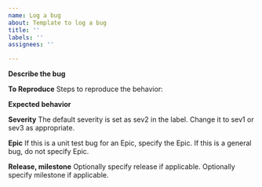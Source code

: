 ```yaml
---
name: Log a bug
about: Template to log a bug
title: ''
labels: ''
assignees: ''

---
```


**Describe the bug**
<!-- A clear and concise description of what the bug is.-->

**To Reproduce**
Steps to reproduce the behavior:
<!--
1. Go to '...'
2. Click on '....'
3. Scroll down to '....'
4. See error
-->

**Expected behavior**
<!-- A clear and concise description of what you expected to happen.-->

**Severity**
The default severity is set as sev2 in the label. Change it to sev1 or sev3 as appropriate.

**Epic**
If this is a unit test bug for an Epic, specify the Epic.
If this is a general bug, do not specify Epic.

**Release, milestone**
Optionally specify release if applicable.
Optionally specify milestone if applicable.
